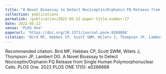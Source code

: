 ```yaml
---
title: "A Novel Bioassay to Detect Nociceptin/Orphanin FQ Release from Single Human Polymorphonuclear Cells. (In press)"
collection: publications
permalink: /publication/2022-05-22-paper-title-number-17
date: 2022-05-22
venue: 'PLOS One'
paperurl: 'https://doi.org/10.1371/journal.pone.0268868'
citation: 'Bird MF, Hebbes CP, Scott SWM, Wilets J, Thompson JP, Lambert DG. A Novel Bioassay to Detect Nociceptin/Orphanin FQ Release from Single Human Polymorphonuclear Cells. PLOS One. 2022 PLOS ONE 17(5): e0268868'
---
```


Recommended citation: Bird MF, Hebbes CP, Scott SWM, Wilets J, Thompson JP, Lambert DG. A Novel Bioassay to Detect Nociceptin/Orphanin FQ Release from Single Human Polymorphonuclear Cells. PLOS One. 2022 PLOS ONE 17(5): e0268868
